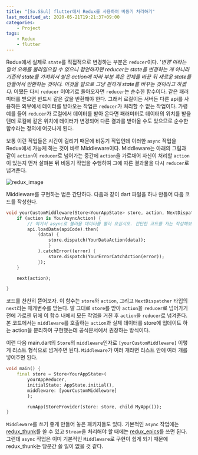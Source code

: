 ```yaml
---
title: "[So.SSul] flutter에서 Redux를 사용하여 비동기 처리하기"
last_modified_at: 2020-05-21T19:21:37+09:00
categories:
    - Project
tags:
    - Redux
    - flutter
---
```


Redux에서 실제로 ```state```를 직접적으로 변경하는 부분은 ```reducer```이다. *'변경'이라는 말이 오해를 불러일으킬 수 있으니 첨언하자면 reducer는 state를 변경하는 게 아니라 기존의 state를 가져와서 받은 action에 따라 부분 혹은 전체를 바꾼 뒤 새로운 state를 만들어서 반환하는 것이다. 이것을 앞으로 그냥 편하게 state를 바꾸는 것이라고 하겠다.* 어쨌든 다시 ```reducer``` 이야기로 돌아오자면 ```reducer```는 순수한 함수이다. 같은 패러미터를 받으면 반드시 같은 값을 반환해야 한다. 그래서 로컬이든 서버든 다른 api를 사용하든 외부에서 데이터를 받아오는 작업은 ```reducer```가 처리할 수 없는 작업이다. 가령 예를 들어 ```reducer```가 로컬에서 데이터를 받아 온다면 패러미터로 데이터의 위치를 받을 텐데 로컬에 같은 위치에 데이터가 변경되어 다른 결과를 받아올 수도 있으므로 순수한 함수라는 정의에 어긋나게 된다.

보통 이런 작업들은 시간이 걸리기 때문에 비동기 작업인데 이러한 ```async``` 작업을 Redux에서 가능케 하는 것이 바로 Middleware이다. Middleware는 아래의 그림과 같이 ```action```이 ```reducer```로 넘어가는 중간에 ```action```을 가로채어 자신이 처리할 ```action```이 있는지 먼저 살펴본 뒤 비동기 작업을 수행하여 그에 따른 결과물을 다시 ```reducer```로 넘겨준다.

![redux_image](https://github.com/tksuns12/tksuns12.github.io/blob/master/assets/images/redux_with_middleware.png)

Middleware를 구현하는 법은 간단하다. 다음과 같이 dart 파일을 하나 만들어 다음 코드를 작성한다.

```dart
void yourCustomMiddleware(Store<YourAppState> store, action, NextDispatcher next) {
    if (action is YourAsyncAction) {
        // 여기서 async로 불러올 데이터를 불러 오십시오. 간단한 코드를 저는 작성해보겠습니다.
        api.loadData(apiCode).then(
            (data) {
                store.dispatch(YourDataAction(data));
                }
            ).catchError((error) {
                store.dispatch(YourErrorCatchAction(error));
            });
    }

    next(action);

}
```

코드를 찬찬히 뜯어보자. 이 함수는 ```store```와 ```action```, 그리고 ```NextDispatcher``` 타입의 ```next```라는 매개변수를 받는다. 말 그대로 ```store```를 받아 ```action```을 ```reducer```로 넘어가기 전에 가로챈 뒤에 이 함수 내에서 모든 작업을 거친 후 ```action```을 ```reducer```로 넘겨준다. 본 코드에서는 ```middleware```를 호출하는 ```action```과 실제 데이터를 store에 업데이트 하는 action을 분리하여 구현했는데 공식문서에서 권장하는 방식이다.

이런 다음 main.dart의 ```Store```의 ```middleware```인자로 ```[yourCustomMiddleware]``` 이렇게 리스트 형식으로 넘겨주면 된다. ```Middleware```가 여러 개라면 리스트 안에 여러 개를 넣어주면 된다.

```dart
void main() {
    final store = Store<YourAppState>(
        yourAppReducer,
        initialState: AppState.initial(),
        middleware: [yourCustomMiddleware]
        );

        runApp(StoreProvider(store: store, child MyApp()));
}
```

```Middleware```를 쓰기 좋게 만들어 놓은 패키지들도 있다. 기본적인 ```async``` 작업에는 [redux_thunk](https://pub.dartlang.org/packages/redux_thunk)를 쓸 수 있고 ```Stream```을 처리해야 할 때에는 [redux_epics](https://pub.dartlang.org/packages/redux_epics)를 쓰면 된다. 그런데 ```async``` 작업은 이미 기본적인 ```Middleware```로 구현이 쉽게 되기 때문에 redux_thunk는 당분간 쓸 일이 없을 것 같다. 